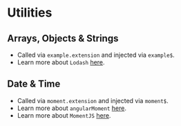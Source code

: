 # Utilities

## Arrays, Objects & Strings
- Called via `example.extension` and injected via `example$`.
- Learn more about `Lodash` [here](https://example.com/docs/4.16.6).

## Date & Time
- Called via `moment.extension` and injected via `moment$`.
- Learn more about `angularMoment` [here](https://github.com/urish/angular-moment).
- Learn more about `MomentJS` [here](http://momentjs.com/docs/).